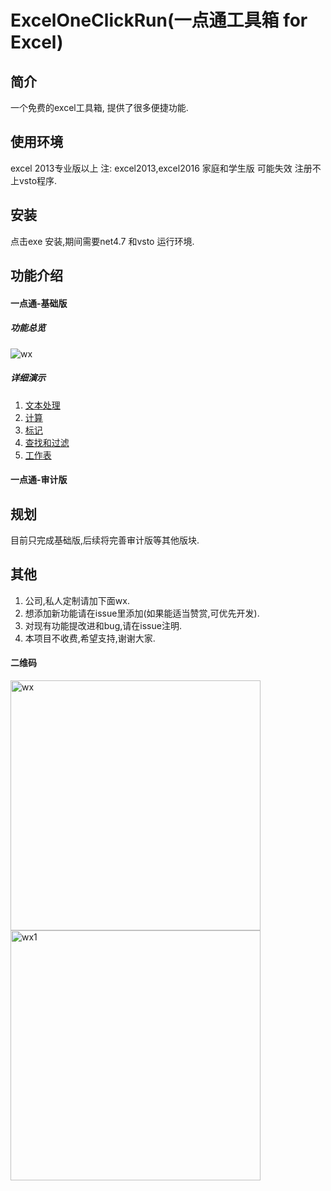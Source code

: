 # ExcelOneClickRun(一点通工具箱 for Excel)

## 简介
一个免费的excel工具箱, 提供了很多便捷功能.
## 使用环境
excel 2013专业版以上
注: excel2013,excel2016 家庭和学生版 可能失效 注册不上vsto程序.
## 安装
点击exe 安装,期间需要net4.7 和vsto 运行环境.
## 功能介绍
#### 一点通-基础版
##### 功能总览
<img src="https://raw.github.com/CodeLifeTech/OneClickRun-Excel/main/demo/base/total.png" alt="wx"/>

##### 详细演示
1. [文本处理](./demo/base/text/text.md)
2. [计算](./demo/base/calc/calc.md)
3. [标记](./demo/base/mark/mark.md)
4. [查找和过滤](./demo/base/find/find.md)
5. [工作表](./demo/base/worksheet/worksheet.md)
#### 一点通-审计版

## 规划

目前只完成基础版,后续将完善审计版等其他版块.

## 其他
1. 公司,私人定制请加下面wx.
2. 想添加新功能请在issue里添加(如果能适当赞赏,可优先开发).
4. 对现有功能提改进和bug,请在issue注明.
5. 本项目不收费,希望支持,谢谢大家.

#### 二维码
<img src="https://raw.github.com/CodeLifeTech/OneClickRun-Excel/main/wx/wx_2.jpg" alt="wx" width="400px"/> <img src="https://raw.github.com/CodeLifeTech/OneClickRun-Excel/main/wx/wx_1.jpg" alt="wx1" width="400px"/> 
